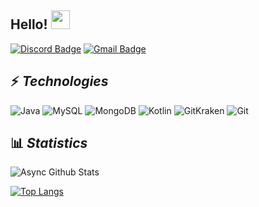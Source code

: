 
## Hello! <img src="https://raw.githubusercontent.com/aemmadi/aemmadi/master/wave.gif" width="30px">



[![Discord Badge](https://img.shields.io/badge/-Async@4280-000?style=flat-square&logo=Discord&logoColor=white)](Async#4280) [![Gmail Badge](https://img.shields.io/badge/-dev.asyncy@gmail.com-c14438?style=flat-square&logo=Gmail&logoColor=white&link=mailto:dev.asyncy@gmail.com)](mailto:dev.asyncy@gmail.com)

## ⚡ *Technologies*
![Java](https://img.shields.io/badge/-Java-f55442?style=flat-square&logo=java) ![MySQL](https://img.shields.io/badge/-MySQL-5677d1?style=flat-square&logo=mysql) ![MongoDB](https://img.shields.io/badge/-MongoDB-black?style=flat-square&logo=mongodb) ![Kotlin](https://img.shields.io/badge/-Kotlin-bd931c?style=flat-square&logo=kotlin) ![GitKraken](https://img.shields.io/badge/-GitKraken-12443f?style=flat-square&logo=gitkraken) ![Git](https://img.shields.io/badge/-Git-%23F05032?style=flat-square&logo=git&logoColor=%23ffffff)

## 📊 ***Statistics***
![Async Github Stats](https://github-readme-stats.vercel.app/api?username=asynccc&&count_private=true&hide_title=true&show_icons=true&theme=dracula)

[![Top Langs](https://github-readme-stats.vercel.app/api/top-langs/?username=asynccc&card_width=445&langs_count=5&custom_title=Linguagens+mais+usadas&theme=dracula&layout=compact)](https://github.com/asynccc)
